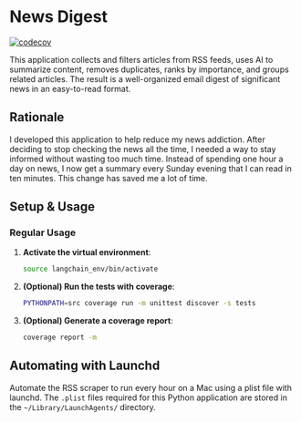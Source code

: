 # News Digest

[![codecov](https://codecov.io/gh/masikonis/news-digest/branch/main/graph/badge.svg)](https://codecov.io/gh/masikonis/news-digest)

This application collects and filters articles from RSS feeds, uses AI to summarize content, removes duplicates, ranks by importance, and groups related articles. The result is a well-organized email digest of significant news in an easy-to-read format.

## Rationale

I developed this application to help reduce my news addiction. After deciding to stop checking the news all the time, I needed a way to stay informed without wasting too much time. Instead of spending one hour a day on news, I now get a summary every Sunday evening that I can read in ten minutes. This change has saved me a lot of time.

## Setup & Usage

### Regular Usage

1. **Activate the virtual environment**:
    ```sh
    source langchain_env/bin/activate
    ```

2. **(Optional) Run the tests with coverage**:
    ```sh
    PYTHONPATH=src coverage run -m unittest discover -s tests
    ```

3. **(Optional) Generate a coverage report**:
    ```sh
    coverage report -m
    ```

## Automating with Launchd

Automate the RSS scraper to run every hour on a Mac using a plist file with launchd. The `.plist` files required for this Python application are stored in the `~/Library/LaunchAgents/` directory.
